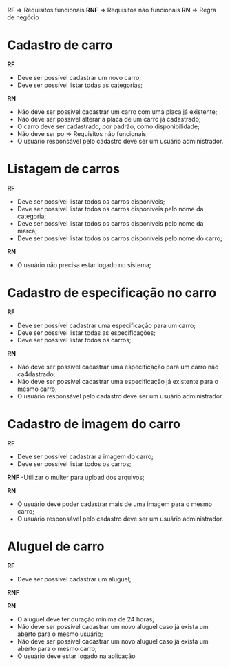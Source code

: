 **RF** => Requisitos funcionais
**RNF** => Requisitos não funcionais
**RN** => Regra de negócio

# Cadastro de carro

**RF**
- Deve ser possível cadastrar um novo carro;
- Deve ser possível listar todas as categorias;

**RN**
- Não deve ser possível cadastrar um carro com uma placa já existente;
- Não deve ser possível alterar a placa de um carro já cadastrado;
- O carro deve ser cadastrado, por padrão, como disponibilidade;
- Não deve ser po => Requisitos não funcionais;
- O usuário responsável pelo cadastro deve ser um usuário administrador.

# Listagem de carros

**RF**
- Deve ser possível listar todos os carros disponíveis;
- Deve ser possível listar todos os carros disponíveis pelo nome da categoria;
- Deve ser possível listar todos os carros disponíveis pelo nome da marca;
- Deve ser possível listar todos os carros disponíveis pelo nome do carro;

**RN**
- O usuário não precisa estar logado no sistema;

# Cadastro de especificação no carro

**RF**
- Deve ser possível cadastrar uma especificação para um carro;
- Deve ser possível listar todas as especificações;
- Deve ser possível listar todos os carros;

**RN**
- Não deve ser possível cadastrar uma especificação para um carro não ca4dastrado;
- Não deve ser possível cadastrar uma especificação já existente para o mesmo carro;
- O usuário responsável pelo cadastro deve ser um usuário administrador.

# Cadastro de imagem do carro

**RF**
- Deve ser possível cadastrar a imagem do carro;
- Deve ser possível listar todos os carros;

**RNF**
-Utilizar o multer para upload dos arquivos;

**RN**
- O usuário deve poder cadastrar mais de uma imagem para o mesmo carro;
- O usuário responsável pelo cadastro deve ser um usuário administrador.

# Aluguel de carro

**RF**
- Deve ser possivel cadastrar um aluguel;

**RNF**


**RN**
- O aluguel deve ter duração mínima de 24 horas;
- Não deve ser possível cadastrar um novo aluguel caso já exista um aberto para o mesmo usuário;
- Não deve ser possível cadastrar um novo aluguel caso já exista um aberto para o mesmo carro;
- O usuário deve estar logado na aplicação

